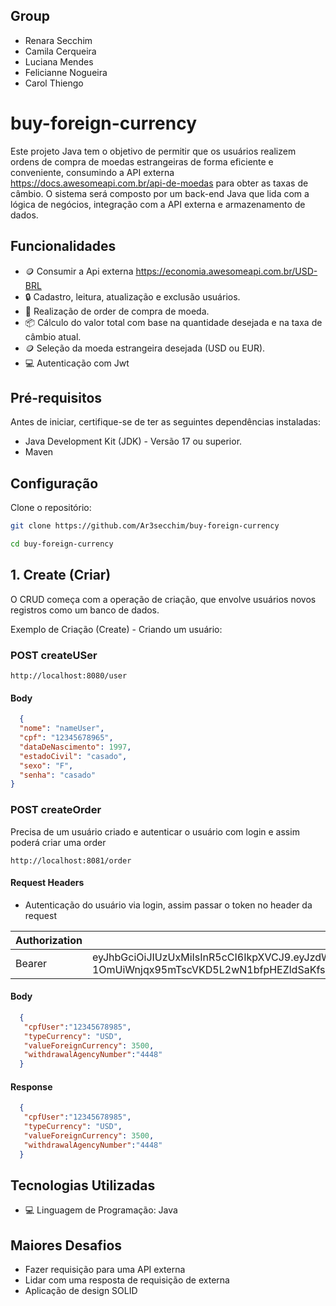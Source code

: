 ## Group
   - Renara Secchim
   - Camila Cerqueira
   - Luciana Mendes
   - Felicianne Nogueira
   - Carol Thiengo 

# buy-foreign-currency
Este projeto Java tem o objetivo de permitir que os usuários realizem ordens de compra de moedas estrangeiras de forma eficiente e conveniente, consumindo a API externa https://docs.awesomeapi.com.br/api-de-moedas para obter as taxas de câmbio. O sistema será composto por um back-end Java que lida com a lógica de negócios, integração com a API externa e armazenamento de dados.

## Funcionalidades
- 🪙 Consumir a Api externa https://economia.awesomeapi.com.br/USD-BRL
- 🔒 Cadastro, leitura, atualização e exclusão usuários.
- 🚀 Realização de order de compra de moeda.
- 📦 Cálculo do valor total com base na quantidade desejada e na taxa de câmbio
  atual.
- 🪙 Seleção da moeda estrangeira desejada (USD ou EUR).
- 💻 Autenticação com Jwt

## Pré-requisitos
Antes de iniciar, certifique-se de ter as seguintes dependências instaladas:

- Java Development Kit (JDK) - Versão 17 ou superior.
- Maven

## Configuração
Clone o repositório:

```bash
git clone https://github.com/Ar3secchim/buy-foreign-currency

cd buy-foreign-currency
```

## 1. Create (Criar)
O CRUD começa com a operação de criação, que envolve usuários novos
registros como um banco de dados.

Exemplo de Criação (Create) - Criando um usuário:

###  POST createUSer

``http://localhost:8080/user``

#### Body
```json
  {
  "nome": "nameUser",
  "cpf": "12345678965",
  "dataDeNascimento": 1997,
  "estadoCivil": "casado",
  "sexo": "F",
  "senha": "casado"
}
```

###  POST createOrder
Precisa de um usuário criado e autenticar o usuário com login e assim poderá 
criar uma order

``http://localhost:8081/order``

#### Request Headers
- Autenticação do usuário via login, assim passar o token no header da 
  request

| Authorization      |                                                                                                                                                                                                                                         |
| ----------- |-----------------------------------------------------------------------------------------------------------------------------------------------------------------------------------------------------------------------------------------|
| Bearer      | eyJhbGciOiJIUzUxMiIsInR5cCI6IkpXVCJ9.eyJzdWIiOiJyc0BnbWFpbC5jb20iLCJpZCI6MTAsIm5hbWUiOiJSZSBTZWNjaGltIiwiZXhwIjoxNjk2NjA0MzM1LCJpc3MiOiJjcnVkIn0.bFuiN9q461ayOz5OLUqDhWyGj2SF0rt-1OmUiWnjqx95mTscVKD5L2wN1bfpHEZldSaKfsBe7ukmDDpyaJHbSw |

#### Body
```json
  {
   "cpfUser":"12345678985",
   "typeCurrency": "USD",
   "valueForeignCurrency": 3500,
   "withdrawalAgencyNumber":"4448"
  }
```

#### Response
```json
  {
   "cpfUser":"12345678985",
   "typeCurrency": "USD",
   "valueForeignCurrency": 3500,
   "withdrawalAgencyNumber":"4448"
  }
```

## Tecnologias Utilizadas
- 💻 Linguagem de Programação: Java

## Maiores Desafios

- Fazer requisição para uma API externa
- Lidar com uma resposta de requisição de externa
- Aplicação de design SOLID 
